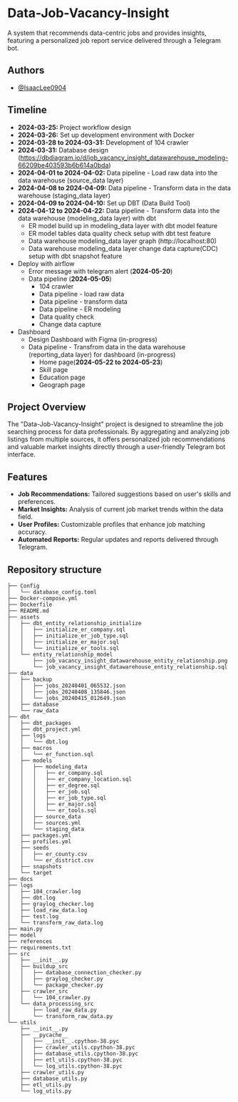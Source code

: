 # Data-Job-Vacancy-Insight
A system that recommends data-centric jobs and provides insights, featuring a personalized job report service delivered through a Telegram bot.

## Authors 
- [@IsaacLee0904](https://github.com/IsaacLee0904)

## Timeline
- **2024-03-25:** Project workflow design
- **2024-03-26:** Set up development environment with Docker
- **2024-03-28 to 2024-03-31:** Development of 104 crawler
- **2024-03-31:** Database design (https://dbdiagram.io/d/job_vacancy_insight_datawarehouse_modeling-66209be403593b6b614a0bda)
- **2024-04-01 to 2024-04-02:** Data pipeline - Load raw data into the data warehouse (source_data layer)
- **2024-04-08 to 2024-04-09:** Data pipeline - Transform data in the data warehouse (staging_data layer)
- **2024-04-09 to 2024-04-10:** Set up DBT (Data Build Tool)
- **2024-04-12 to 2024-04-22:** Data pipeline - Transform data into the data warehouse (modeling_data layer) with dbt
    - ER model build up in modeling_data layer with dbt model feature
    - ER model tables data quality check setup with dbt test feature
    - Data warehouse modeling_data layer graph (http://localhost:80)
    - Data warehouse modeling_data layer change data capture(CDC) setup with dbt snapshot feature 
- Deploy with airflow 
    - Error message with telegram alert (**2024-05-20**)
    - Data pipeline (**2024-05-05**)
        - 104 crawler
        - Data pipeline - load raw data
        - Data pipeline - transform data
        - Data pipeline - ER modeling 
        - Data quality check 
        - Change data capture
- Dashboard
    - Design Dashboard with Figma (in-progress)
    - Data pipeline - Transfrom data in the data warehouse (reporting_data layer) for dashboard (in-progress)
        - Home page(**2024-05-22 to 2024-05-23**)
        - Skill page
        - Education page 
        - Geograph page

## Project Overview
The "Data-Job-Vacancy-Insight" project is designed to streamline the job searching process for data professionals. By aggregating and analyzing job listings from multiple sources, it offers personalized job recommendations and valuable market insights directly through a user-friendly Telegram bot interface.

## Features
- **Job Recommendations:** Tailored suggestions based on user's skills and preferences.
- **Market Insights:** Analysis of current job market trends within the data field.
- **User Profiles:** Customizable profiles that enhance job matching accuracy.
- **Automated Reports:** Regular updates and reports delivered through Telegram.

## Repository structure
```
├── Config
│   └── database_config.toml
├── Docker-compose.yml
├── Dockerfile
├── README.md
├── assets
│   ├── dbt_entity_relationship_initialize
│   │   ├── initialize_er_company.sql
│   │   ├── initialize_er_job_type.sql
│   │   ├── initialize_er_major.sql
│   │   └── initialize_er_tools.sql
│   └── entity_relationship_model
│       ├── job_vacancy_insight_datawarehouse_entity_relationship.png
│       └── job_vacancy_insight_datawarehouse_entity_relationship.sql
├── data
│   ├── backup
│   │   ├── jobs_20240401_065532.json
│   │   ├── jobs_20240408_135846.json
│   │   └── jobs_20240415_012649.json
│   ├── database
│   └── raw_data
├── dbt
│   ├── dbt_packages
│   ├── dbt_project.yml
│   ├── logs
│   │   └── dbt.log
│   ├── macros
│   │   └── er_function.sql
│   ├── models
│   │   ├── modeling_data
│   │   │   ├── er_company.sql
│   │   │   ├── er_company_location.sql
│   │   │   ├── er_degree.sql
│   │   │   ├── er_job.sql
│   │   │   ├── er_job_type.sql
│   │   │   ├── er_major.sql
│   │   │   └── er_tools.sql
│   │   ├── source_data
│   │   ├── sources.yml
│   │   └── staging_data
│   ├── packages.yml
│   ├── profiles.yml
│   ├── seeds
│   │   ├── er_county.csv
│   │   └── er_district.csv
│   ├── snapshots
│   └── target
├── docs
├── logs
│   ├── 104_crawler.log
│   ├── dbt.log
│   ├── graylog_checker.log
│   ├── load_raw_data.log
│   ├── test.log
│   └── transform_raw_data.log
├── main.py
├── model
├── references
├── requirements.txt
├── src
│   ├── __init__.py
│   ├── buildup_src
│   │   ├── database_connection_checker.py
│   │   ├── graylog_checker.py
│   │   └── package_checker.py
│   ├── crawler_src
│   │   └── 104_crawler.py
│   └── data_processing_src
│       ├── load_raw_data.py
│       └── transform_raw_data.py
└── utils
    ├── __init__.py
    ├── __pycache__
    │   ├── __init__.cpython-38.pyc
    │   ├── crawler_utils.cpython-38.pyc
    │   ├── database_utils.cpython-38.pyc
    │   ├── etl_utils.cpython-38.pyc
    │   └── log_utils.cpython-38.pyc
    ├── crawler_utils.py
    ├── database_utils.py
    ├── etl_utils.py
    └── log_utils.py
```